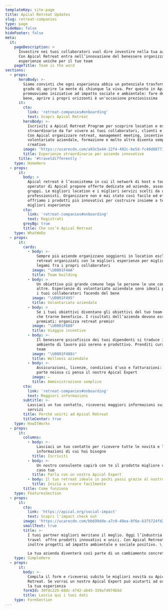```yaml
---
templateKey: site-page
title: Apical Retreat Updates
slug: retreat-companies
type: page
hideNav: false
hideFooter: false
meta:
  it:
    pageDescription: >
      Investire nei tuoi collaboratori vuol dire investire nella tua azienda.
      Con Apical Retreat entra nell’innovazione del benessere organizzando
      esperienze uniche per il tuo team
    pageTitle: Team is the word
sections:
  - props:
      heroBody: >-
        Siamo convinti che ogni esperienza abbia un potenziale trasformativo in
        grado di aprire la mente di chiunque la viva. Per questo in Apical
        promuoviamo iniziative ad impatto sociale e ambientale: fare del bene fa
        bene, aprire i propri orizzonti è un'occasione preziosissima
      it:
        cta:
          link: 'retreat-companies#onboarding'
          text: Scopri Apical Retreat
        heroBody: >-
          Iscriviti a Apical Retreat Program per scoprire location e esperienze
          straordinarie da far vivere ai tuoi collaboratori, clienti e partners.
          Con Apical organizzare retreat, management meeting, incentive,
          volontariato aziendale, formazione e molto altro diventa semplice e
          creativo
        image: 'https://ucarecdn.com/a93c5e44-12f4-492c-be5d-fc48d887719f/'
        title: Esperienze straordinarie per aziende innovative
      title: '#traveldifferently '
    type: HomeHero
  - props:
      it:
        body: >
          Apical retreat è l’ecosistema in cui il network di host e tour
          operator di Apical propone offerte dedicate ad aziende, associazioni e
          gruppi. Le migliori location e i migliori servizi scelti da un team di
          professionisti. Organizzare non è mai stato così facile ed efficace:
          offriamo i prodotti più innovativi per costruire insieme a te le
          migliori esperienze
        cta:
          link: 'retreat-companies#onboarding'
          text: Registrati
        greyBg: true
        title: Che cos’è Apical Retreat
    type: WhatWeDo
  - props:
      it:
        cards:
          - body: >-
              Sempre più aziende organizzano soggiorni in location esclusive in
              retreat organizzati con le migliori esperienze per migliorare i
              legami fra i propri collaboratori
            image: "\U0001F4AA"
            title: Team building
          - body: >
              Un obiettivo più grande comune lega le persone le une con le
              altre. Esperienze di volontariato aziendale sono ideali per unire
              i tuoi collaboratori facendo del bene
            image: "\U0001F495"
            title: Volontariato aziendale
          - body: >
              Se i tuoi obiettivi diventano gli obiettivi del tuo team non puoi
              che trarne beneficio. I risultati dell’azienda devono essere
              premiati: organizza retreat premio! 
            image: "\U0001F680"
            title: Viaggio incentive
          - body: >-
              Il benessere psicofisico dei tuoi dipendenti si traduce in un
              ambiente di lavoro più sereno e produttivo. Prenditi cura del tuo
              team
            image: "\U0001F486‍♀️"
            title: Wellness aziendale
          - body: >-
              Assicurazioni, licenze, condizioni d'uso e fatturazioni: alla
              parte noiosa ci pensa il nostro Apical Expert
            image: ✏
            title: Amministrazione semplice
        cta:
          link: 'retreat-companies#onboarding'
          text: Maggiori informazioni
        subtitle: >-
          Lasciaci un tuo contatto, riceverai maggiori informazioni sui nostri
          servizi
        title: Perché unirti ad Apical Retreat
        titleCenter: true
    type: HowItWorks
  - props:
      it:
        columns:
          - body: >-
              Lasciaci un tuo contatto per ricevere tutte le novità e le
              informazioni di cui hai bisogno
            title: Iscriviti
          - body: >-
              Un nostro consulente capirà con te il prodotto migliore che fa al
              caso tuo
            title: Parla con un nostro Apical Expert
          - body: Il tuo retreat ideale in pochi passi grazie al nostro supporto
            title: Inizia a creare facilmente
        title: Come funziona
    type: FeaturesSection
  - props:
      it:
        cta:
          link: 'https://apical.org/social-impact'
          text: Scopri l'impact check out
        image: 'https://ucarecdn.com/bb699dde-a7c0-49ea-8f6e-6375724fd229/'
        smallText: true
        title: >-
          I tuoi partner migliori meritano il meglio. Oggi l’industria del
          travel  offre prodotti innovativi e unici. Con Apical Retreat sostieni
          inoltre progetti ad impatto ambientale e sociale positivo. \

          La tua azienda diventerà così parte di un cambiamento concreto.
    type: SimpleHero
  - props:
      it:
        body: >-
          Compila il form e riceverai subito le migliori novità su Apical
          Retreat. Se vorrai un nostro Apical Expert può aiutarti ad organizzare
          la tua esperienza
        formId: 30fdc225-68dc-4742-ab43-339af4974b5d
        title: Lascia qui i tuoi dati
    type: FormSection
---
```


